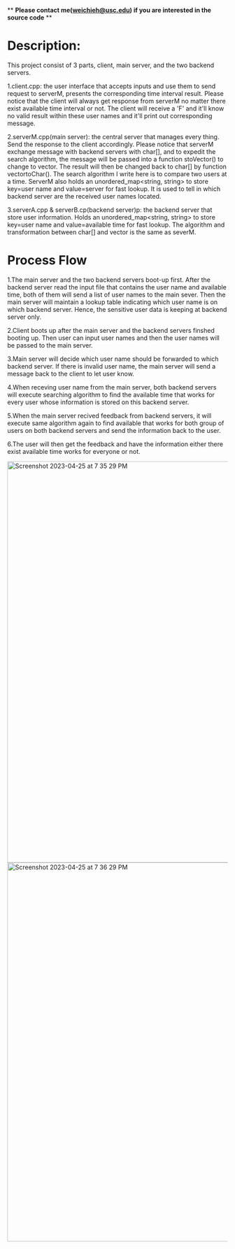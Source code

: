 ** **Please contact me(weichieh@usc.edu) if you are interested in the source code** **


# Description:  
This project consist of 3 parts, client, main server, and the two backend servers.  
  
1.client.cpp: the user interface that accepts inputs and use them to send request to serverM, presents the corresponding time interval result. 
Please notice that the client will always get response from serverM no matter there exist available time interval or not. The client will receive 
a 'F' and it'll know no valid result within these user names and it'll print out corresponding message.  

2.serverM.cpp(main server): the central server that manages every thing. Send the response to the client accordingly. Please notice that serverM exchange message
with backend servers with char[], and to expedit the search algorithm, the message will be passed into a function stoVector() to change to vector. 
The result will then be changed back to char[] by function vectortoChar(). The search algorithm I write here is to compare two users at a time. 
ServerM also holds an unordered_map<string, string> to store key=user name and value=server for fast lookup. It is used to tell in which backend 
server are the received user names located.  

3.serverA.cpp & serverB.cp(backend server)p: the backend server that store user information. Holds an unordered_map<string, string> to store key=user name 
and value=available time for fast lookup. The algorithm and transformation between char[] and vector is the same as severM.  


# Process Flow  
1.The main server and the two backend servers boot-up first. After the backend server read the input file that contains the user name and available time, 
both of them will send  a list of user names to the main sever. Then the main server will maintain a lookup table indicating which user name is on
which backend server. Hence, the sensitive user data is keeping at backend server only.  
  
2.Client boots up after the main server and the backend servers finshed booting up. Then user can input user names and then the user names will be passed 
to the main server.   
  
3.Main server will decide which user name should be forwarded to which backend server. If there is invalid user name, the main server will send a message 
back to the client to let user know.  
  
4.When receving user name from the main server, both backend servers will execute searching algorithm to find the available time that works for every user
whose information is stored on this backend server.  
  
5.When the main server recived feedback from backend servers, it will execute same algorithm again to find available that works for both group of users on 
both backend servers and send the information back to the user. 

6.The user will then get the feedback and have the information either there exist available time works for everyone or not.  



<img width="918" alt="Screenshot 2023-04-25 at 7 35 29 PM" src="https://user-images.githubusercontent.com/122491800/234452093-7009bccb-d769-40d7-8c02-4ec77abbda43.png">


<img width="867" alt="Screenshot 2023-04-25 at 7 36 29 PM" src="https://user-images.githubusercontent.com/122491800/234452182-d3ed5482-117c-4d66-a1e3-73d059b1e9b8.png">

